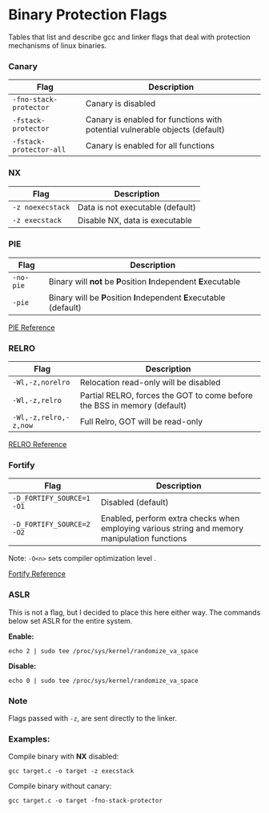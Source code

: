 # Binary Protection Flags
Tables that list and describe gcc and linker flags that deal with protection mechanisms of linux binaries.


### Canary

| Flag | Description | 
| ------------ | ------------ |
| `-fno-stack-protector` | Canary is disabled |
| `-fstack-protector` | Canary is enabled for functions with potential vulnerable objects (default) | 
| `-fstack-protector-all` | Canary is enabled for all functions|

### NX

|  Flag |  Description  |
| ------------ | ------------ |
| `-z noexecstack` | Data is not executable (default) |
| `-z execstack` | Disable NX, data is executable |


### PIE

|  Flag |  Description  |
| ------------ | ------------ |
| `-no-pie` |  Binary will **not** be **P**osition **I**ndependent **E**xecutable |
| `-pie` | Binary will be **P**osition **I**ndependent **E**xecutable (default) |

[PIE Reference](https://access.redhat.com/blogs/766093/posts/1975793)

### RELRO

|  Flag |  Description  |
| ------------ | ------------ |
| `-Wl,-z,norelro` |  Relocation read-only will be disabled |
| `-Wl,-z,relro` | Partial RELRO, forces the GOT to come before the BSS in memory (default) |
| `-Wl,-z,relro,-z,now` | Full Relro, GOT will be read-only |

[RELRO Reference](https://www.redhat.com/en/blog/hardening-elf-binaries-using-relocation-read-only-relro)

### Fortify
|  Flag |  Description  |
| ------------ | ------------ |
| `-D_FORTIFY_SOURCE=1 -O1` | Disabled (default) |
| `-D_FORTIFY_SOURCE=2 -O2` | Enabled, perform extra checks when employing various string and memory manipulation functions |

Note: `-O<n>` sets compiler optimization level <n>.
  
[Fortify Reference](https://access.redhat.com/blogs/766093/posts/1976213)

### ASLR
This is not a flag, but I decided to place this here either way. The commands below set ASLR for the entire system.

**Enable:**
```
echo 2 | sudo tee /proc/sys/kernel/randomize_va_space
```
**Disable:**
```
echo 0 | sudo tee /proc/sys/kernel/randomize_va_space
```

### Note
Flags passed with `-z`, are sent directly to the linker.

### Examples:
Compile binary with **NX** disabled:
```
gcc target.c -o target -z execstack
```

Compile binary without canary:
```
gcc target.c -o target -fno-stack-protector
```



